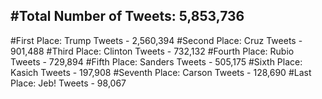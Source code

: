 #Total Number of Tweets: 5,853,736 
---
#First Place: Trump Tweets - 2,560,394
#Second Place: Cruz Tweets - 901,488
#Third Place: Clinton Tweets - 732,132
#Fourth Place: Rubio Tweets - 729,894
#Fifth Place: Sanders Tweets - 505,175
#Sixth Place: Kasich Tweets - 197,908
#Seventh Place: Carson Tweets - 128,690
#Last Place: Jeb! Tweets - 98,067
